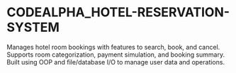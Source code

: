 # CODEALPHA_HOTEL-RESERVATION-SYSTEM
Manages hotel room bookings with features to search, book, and cancel. Supports room categorization, payment simulation, and booking summary. Built using OOP and file/database I/O to manage user data and operations.
